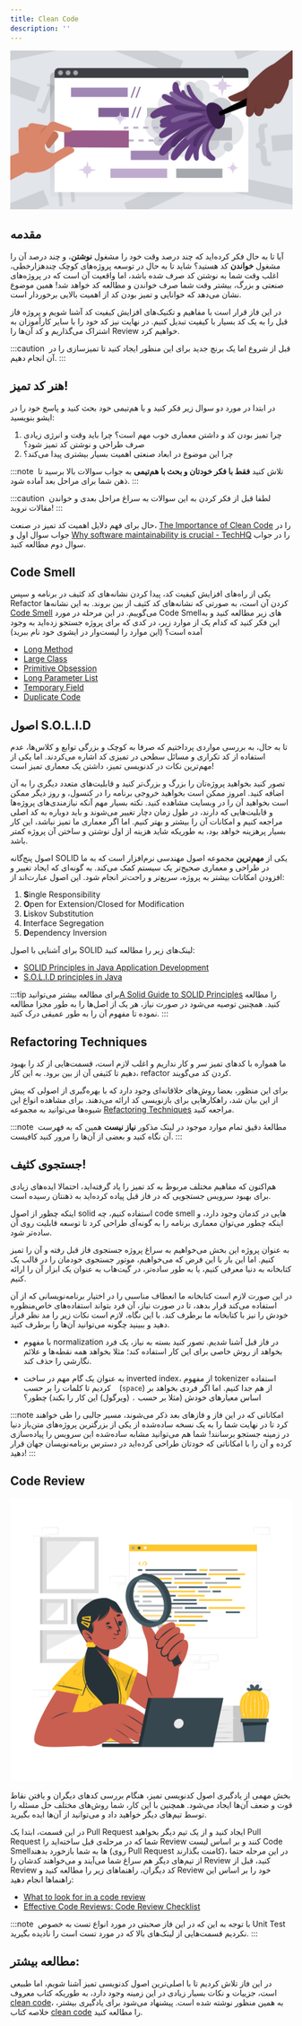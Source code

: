 ```yaml
---
title: Clean Code
description: ''
---
```



![](./images/phase02-cleanCode.jpg)

## مقدمه

آیا تا به حال فکر کرده‌اید که چند درصد وقت خود را مشغول **نوشتن**، و چند درصد آن را مشغول **خواندن** کد هستید؟ شاید تا به حال در توسعه پروژه‌های کوچک چند‌هزارخطی، اغلب وقت شما به نوشتن کد صرف شده باشد، اما واقعیت آن است که در پروژه‌های صنعتی و بزرگ، بیشتر وقت شما صرف خواندن و مطالعه کد خواهد شد! همین موضوع نشان می‌دهد که خوانایی و تمیز بودن کد از اهمیت بالایی برخوردار است. 

در این فاز قرار است با مفاهیم و تکنیک‌های افزایش کیفیت کد آشنا شویم و پروژه فاز قبل را به یک کد بسیار با کیفیت تبدیل کنیم. در نهایت نیز کد خود را با سایر کارآموزان به اشتراک می‌گذاریم و کد آن‌ها را Review خواهیم کرد.

:::caution ‌
قبل از شروع اما یک برنچ جدید برای این منظور ایجاد کنید تا تمیز‌سازی را در آن انجام دهیم.
:::

## هنر کد تمیز!

در ابتدا در مورد دو سوال زیر فکر کنید و با هم‌تیمی خود بحث کنید و پاسخ خود را در ایشو بنویسید:

1. چرا تمیز بودن کد و داشتن معماری خوب مهم است؟ چرا باید وقت و انرژی زیادی صرف طراحی و نوشتن کد تمیز شود؟
1. چرا این موضوع در ابعاد صنعتی اهمیت بسیار بیشتری پیدا می‌کند؟

:::note ‌
تلاش کنید **فقط با فکر خودتان و بحث با هم‌تیمی** به جواب سوالات بالا برسید تا ذهن شما برای مراحل بعد آماده شود.
:::

:::caution ‌
لطفا قبل از فکر کردن به این سوالات به سراغ مراحل بعدی و خواندن مقالات نروید!
:::

حال برای فهم دلایل اهمیت کد تمیز در صنعت، [The Importance of Clean Code](https://www.arcanys.com/blog/the-importance-of-clean-code)
را در جواب سوال اول و [Why software maintainability is crucial - TechHQ](https://techhq.com/2019/06/why-software-maintainability-is-crucial/)
را در جواب سوال دوم مطالعه کنید.

## Code Smell

یکی از راه‌های افزایش کیفیت کد، پیدا کردن نشانه‌های کد کثیف در برنامه و سپس Refactor
کردن آن است، به صورتی که نشانه‌های کد کثیف از بین بروند. به این نشانه‌ها [Code Smell](https://en.wikipedia.org/wiki/Code_smell)
می‌گوییم. در این مرحله در مورد Code Smellهای زیر مطالعه کنید و به این فکر کنید که کدام یک از موارد زیر، در کدی که برای پروژه جستجو زده‌اید به وجود آمده است؟ (این موارد را لیست‌وار در ایشو‌ی خود نام ببرید)

-   [Long Method](https://refactoring.guru/smells/long-method)
-   [Large Class](https://refactoring.guru/smells/large-class)
-   [Primitive Obsession](https://refactoring.guru/smells/primitive-obsession)
-   [Long Parameter List](https://refactoring.guru/smells/long-parameter-list)
-   [Temporary Field](https://refactoring.guru/smells/temporary-field)
-   [Duplicate Code](https://refactoring.guru/smells/duplicate-code)

## اصول S.O.L.I.D

تا به حال، به بررسی مواردی پرداختیم که صرفا به کوچک و بزرگی توابع و کلاس‌ها، عدم استفاده از کد تکراری و مسائل سطحی در تمیزی کد اشاره می‌کردند. اما یکی از مهم‌ترین نکات در کدنویسی تمیز، داشتن یک معماری تمیز است!

تصور کنید بخواهید پروژه‌تان را بزرگ‌ و بزرگ‌تر کنید و قابلیت‌های متعدد دیگری را به آن اضافه کنید. امروز ممکن است بخواهید خروجی برنامه را در کنسول، و روز دیگر ممکن است بخواهید آن را در وبسایت مشاهده کنید. نکته بسیار مهم آنکه نیاز‌مندی‌های پروژه‌ها و قابلیت‌هایی که دارند، در طول زمان دچار تغییر می‌شوند و باید دوباره به کد اصلی مراجعه کنیم و امکانات آن را بیشتر و بهتر کنیم. اما اگر معماری ما تمیز نباشد، این کار بسیار پرهزینه خواهد بود، به طوریکه شاید هزینه از اول نوشتن و ساختن آن پروژه کمتر باشد.

اصول پنج‌گانه SOLID یکی از **مهم‌ترین** مجموعه اصول مهندسی نرم‌افزار است که به ما در طراحی و معماری صحیح‌تر یک سیستم کمک می‌کند. به گونه‌ای که ایجاد تغییر و افزودن امکانات بیشتر به پروژه، سریع‌تر و راحت‌تر انجام شود. این اصول عبارت‌اند از:

1. **S**ingle Responsibility
1. **O**pen for Extension/Closed for Modification
1. **L**iskov Substitution
1. **I**nterface Segregation
1. **D**ependency Inversion

برای آشنایی با اصول SOLID لینک‌های زیر را مطالعه کنید:

-   [SOLID Principles in Java Application Development](https://www.jrebel.com/blog/solid-principles-in-java)
-   [S.O.L.I.D principles in Java](https://medium.com/@karthikcsridhar/s-o-l-i-d-principles-in-java-1aaff453d7ea)

:::tip‌
برای مطالعه بیشتر می‌توانید[A Solid Guide to SOLID Principles](https://www.baeldung.com/solid-principles)
را مطالعه کنید. همچنین توصیه می‌شود در صورت نیاز، هر یک از اصل‌ها را به طور مجزا مطالعه نموده تا مفهوم آن را به طور عمیقی درک کنید.
:::

## Refactoring Techniques

ما همواره با کد‌های تمیز سر و کار نداریم و اغلب لازم است، قسمت‌هایی از کد را بهبود دهیم تا کثیفی آن از بین برود. به این کار، refactor کردن کد می‌گویند.

برای این منظور، بعضا روش‌های خلاقانه‌ای وجود دارد که با بهره‌گیری از اصولی که پیش از این بیان شد، راهکار‌هایی برای بازنویسی کد ارائه می‌دهند. برای مشاهده انواع این شیوه‌ها می‌توانید به مجموعه [Refactoring Techniques](https://refactoring.guru/refactoring/techniques)
مراجعه کنید.

:::note ‌
مطالعۀ دقیق تمام موارد موجود در لینک مذکور **نیاز نیست** همین که به فهرست آن نگاه کنید و بعضی از آن‌ها را مرور کنید کافیست.
:::

## جستجوی کثیف!

هم‌اکنون که مفاهیم مختلف مربوط به کد تمیز را یاد گرفته‌اید، احتمالا ایده‌های زیادی برای بهبود سرویس جستجویی که در فاز قبل پیاده کرده‌اید به ذهنتان رسیده است.

اینکه چطور از اصول solid استفاده کنیم،
چه code smell هایی در کدمان وجود دارد،
و اینکه چطور می‌توان معماری برنامه را به گونه‌آی طراحی کرد تا توسعه قابلیت‌ روی آن ساده‌تر شود.

به عنوان پروژه این بخش می‌خواهیم به سراغ پروژه جستجوی فاز قبل رفته و آن را تمیز کنیم. اما این بار با این فرض که می‌خواهیم، موتور جستجوی خودمان را در قالب یک کتابخانه به دنیا معرفی کنیم، یا به طور ساده‌تر، در گیت‌هاب به عنوان یک ابزار آن را ارائه کنیم.

در این صورت لازم است کتابخانه ما انعطاف مناسبی را در اختیار برنامه‌نویسانی که از آن استفاده می‌کند قرار بدهد، تا در صورت نیاز، آن فرد بتواند استفاده‌های خاص‌منظوره خودش را نیز با کتابخانه ما برطرف کند. با این نگاه، لازم است نکات زیر را مد نظر قرار دهید و ببینید چگونه می‌توانید آن‌ها را برطرف کنید.

* با مفهوم normalization در فاز قبل آشنا شدیم. تصور کنید بسته به نیاز، یک فرد بخواهد از روش خاصی برای این کار استفاده کند؛ مثلا بخواهد همه نقطه‌ها و علائم نگارشی را حذف کند.

* به عنوان یک گام مهم در ساخت inverted index، از مفهوم tokenizer استفاده کردیم تا کلمات را بر حسب ` ` (`space`) از هم جدا کنیم. اما اگر فردی بخواهد بر اساس معیار‌های خودش (مثلا بر حسب `،` (ویرگول) این کار را بکند) چطور؟

:::note
امکاناتی که در این فاز و فاز‌های بعد ذکر می‌شوند، مسیر جالبی را طی خواهند کرد تا در نهایت شما را به یک نسخه ساده‌شده از یکی از بزرگترین پروژه‌های متن‌باز دنیا در زمینه جستجو برسانند! شما هم می‌توانید مشابه ساده‌شده این سرویس را پیاده‌سازی کرده و آن را با امکاناتی که خودتان طراحی کرده‌اید در دسترس برنامه‌نویسان جهان قرار دهید!
:::

## Code Review

![](./images/phase02-codeReview.png)

بخش مهمی از یادگیری اصول کد‌نویسی تمیز، هنگام بررسی کد‌های دیگران و یافتن نقاط قوت و ضعف آن‌ها ایجاد می‌شود. همچنین با این کار، شما روش‌های مختلف حل مسئله را توسط تیم‌های دیگر خواهید داد و می‌توانید از آن‌ها ایده بگیرید.
 
 در این قسمت، ابتدا یک Pull Request ایجاد کنید و از یک تیم دیگر بخواهید Pull Request شما که در مرحله‌ی قبل ساخته‌اید را Review کنند و بر اساس لیست Code Smellها به شما بازخورد بدهند (روی Pull Request کامنت بگذارند)، در این مرحله حتما از تیم‌های دیگر هم سراغ شما می‌آیند و می‌خواهند کدشان را Review کنید، قبل از Review کد دیگران، راهنماهای زیر را مطالعه کنید و Review خود را بر اساس این راهنماها انجام دهید:

-   [What to look for in a code review](https://google.github.io/eng-practices/review/reviewer/looking-for.html)
-   [Effective Code Reviews: Code Review Checklist](https://github.com/nyu-cds/effective-code-reviews/blob/master/_episodes/03-checklist.md)

:::note ‌
با توجه به این که در این فاز صحبتی در مورد انواع تست به خصوص Unit Test نکردیم قسمت‌هایی از لینک‌های بالا که در مورد تست است را نادیده بگیرید.
:::

## مطالعه بیشتر:

در این فاز تلاش کردیم تا با اصلی‌ترین اصول کد‌نویسی تمیز آشنا شویم، اما طبیعی است، جزییات و نکات بسیار زیادی در این زمینه وجود دارد، به طوریکه کتاب معروف [clean code](https://dl.ebooksworld.ir/books/Clean.Code.A.Handbook.of.Agile.Software.Craftsmanship.by.Robert.C.Martin-Pearson-9780132350884-EBooksWorld.ir.rar)، به همین منظور نوشته شده است. پیشنهاد می‌شود برای یادگیری بیشتر، خلاصه کتاب [clean code](https://github.com/JuanCrg90/Clean-Code-Notes) را مطالعه کنید. 

